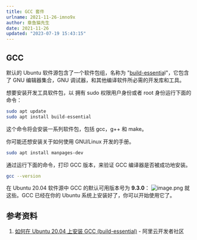 ```yaml
---
title: GCC 套件
urlname: 2021-11-26-imno9x
author: 章鱼猫先生
date: 2021-11-26
updated: "2023-07-19 15:43:15"
---
```


## GCC

默认的 Ubuntu 软件源包含了一个软件包组，名称为 "[build-essentia](https://pkgs.org/download/build-essential)l"，它包含了 GNU 编辑器集合，GNU 调试器，和其他编译软件所必需的开发库和工具。

想要安装开发工具软件包，以 拥有 sudo 权限用户身份或者 root 身份运行下面的命令：

```bash
sudo apt update
sudo apt install build-essential
```

这个命令将会安装一系列软件包，包括 gcc，g++ 和 make。

你可能还想安装关于如何使用 GNU/Linux 开发的手册。

```bash
sudo apt install manpages-dev
```

通过运行下面的命令，打印 GCC 版本，来验证 GCC 编译器是否被成功地安装。

```bash
gcc --version
```

在 Ubuntu 20.04 软件源中 GCC 的默认可用版本号为 **9.3.0**：
![image.png](https://shub-1251708715.cos.ap-guangzhou.myqcloud.com/elog-cookbook-img/FjlSu0YinX1hjb-ziAqopumm07Xl.png)
就这些。GCC 已经在你的 Ubuntu 系统上安装好了，你可以开始使用它了。

## 参考资料

1.  [如何在 Ubuntu 20.04 上安装 GCC (build-essential)](https://developer.aliyun.com/article/766146) - 阿里云开发者社区
